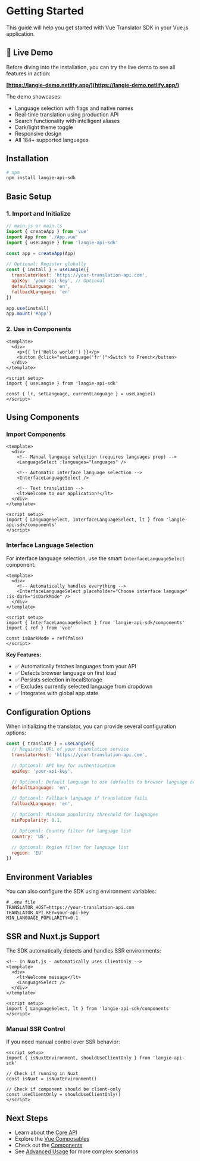 # Getting Started

This guide will help you get started with Vue Translator SDK in your Vue.js application.

## 🚀 Live Demo

Before diving into the installation, you can try the live demo to see all features in action:

**[https://langie-demo.netlify.app/](https://langie-demo.netlify.app/)**

The demo showcases:

- Language selection with flags and native names
- Real-time translation using production API
- Search functionality with intelligent aliases
- Dark/light theme toggle
- Responsive design
- All 184+ supported languages

## Installation

```bash
# npm
npm install langie-api-sdk
```

## Basic Setup

### 1. Import and Initialize

```js
// main.js or main.ts
import { createApp } from 'vue'
import App from './App.vue'
import { useLangie } from 'langie-api-sdk'

const app = createApp(App)

// Optional: Register globally
const { install } = useLangie({
  translatorHost: 'https://your-translation-api.com',
  apiKey: 'your-api-key', // Optional
  defaultLanguage: 'en',
  fallbackLanguage: 'en'
})

app.use(install)
app.mount('#app')
```

### 2. Use in Components

```vue
<template>
  <div>
    <p>{{ lr('Hello world!') }}</p>
    <button @click="setLanguage('fr')">Switch to French</button>
  </div>
</template>

<script setup>
import { useLangie } from 'langie-api-sdk'

const { lr, setLanguage, currentLanguage } = useLangie()
</script>
```

## Using Components

### Import Components

```vue
<template>
  <div>
    <!-- Manual language selection (requires languages prop) -->
    <LanguageSelect :languages="languages" />

    <!-- Automatic interface language selection -->
    <InterfaceLanguageSelect />

    <!-- Text translation -->
    <lt>Welcome to our application!</lt>
  </div>
</template>

<script setup>
import { LanguageSelect, InterfaceLanguageSelect, lt } from 'langie-api-sdk/components'
</script>
```

### Interface Language Selection

For interface language selection, use the smart `InterfaceLanguageSelect` component:

```vue
<template>
  <div>
    <!-- Automatically handles everything -->
    <InterfaceLanguageSelect placeholder="Choose interface language" :is-dark="isDarkMode" />
  </div>
</template>

<script setup>
import { InterfaceLanguageSelect } from 'langie-api-sdk/components'
import { ref } from 'vue'

const isDarkMode = ref(false)
</script>
```

**Key Features:**

- ✅ Automatically fetches languages from your API
- ✅ Detects browser language on first load
- ✅ Persists selection in localStorage
- ✅ Excludes currently selected language from dropdown
- ✅ Integrates with global app state

## Configuration Options

When initializing the translator, you can provide several configuration options:

```js
const { translate } = useLangie({
  // Required: URL of your translation service
  translatorHost: 'https://your-translation-api.com',

  // Optional: API key for authentication
  apiKey: 'your-api-key',

  // Optional: Default language to use (defaults to browser language or 'en')
  defaultLanguage: 'en',

  // Optional: Fallback language if translation fails
  fallbackLanguage: 'en',

  // Optional: Minimum popularity threshold for languages
  minPopularity: 0.1,

  // Optional: Country filter for language list
  country: 'US',

  // Optional: Region filter for language list
  region: 'EU'
})
```

## Environment Variables

You can also configure the SDK using environment variables:

```
# .env file
TRANSLATOR_HOST=https://your-translation-api.com
TRANSLATOR_API_KEY=your-api-key
MIN_LANGUAGE_POPULARITY=0.1
```

## SSR and Nuxt.js Support

The SDK automatically detects and handles SSR environments:

```vue
<!-- In Nuxt.js - automatically uses ClientOnly -->
<template>
  <div>
    <lt>Welcome message</lt>
    <LanguageSelect />
  </div>
</template>

<script setup>
import { LanguageSelect, lt } from 'langie-api-sdk/components'
</script>
```

### Manual SSR Control

If you need manual control over SSR behavior:

```vue
<script setup>
import { isNuxtEnvironment, shouldUseClientOnly } from 'langie-api-sdk'

// Check if running in Nuxt
const isNuxt = isNuxtEnvironment()

// Check if component should be client-only
const useClientOnly = shouldUseClientOnly()
</script>
```

## Next Steps

- Learn about the [Core API](./core-api.md)
- Explore the [Vue Composables](./composables.md)
- Check out the [Components](./components.md)
- See [Advanced Usage](./advanced-usage.md) for more complex scenarios
